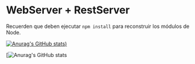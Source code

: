 # WebServer + RestServer

Recuerden que deben ejecutar ``` npm install ``` para reconstruir los módulos de Node.




[![Anurag's GitHub stats](https://github-readme-stats.vercel.app/api?username=solnoguera&show_icons=true&theme=radical))](https://github.com/anuraghazra/github-readme-stats&hide=contribs)

[![Anurag's GitHub stats](https://github-readme-stats.vercel.app/api/top-langs?username=solnoguera&layout=compact?hide=Handlebars,CSS)
